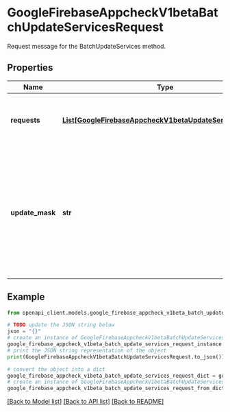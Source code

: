 # GoogleFirebaseAppcheckV1betaBatchUpdateServicesRequest

Request message for the BatchUpdateServices method.

## Properties

Name | Type | Description | Notes
------------ | ------------- | ------------- | -------------
**requests** | [**List[GoogleFirebaseAppcheckV1betaUpdateServiceRequest]**](GoogleFirebaseAppcheckV1betaUpdateServiceRequest.md) | Required. The request messages specifying the Services to update. A maximum of 100 objects can be updated in a batch. | [optional] 
**update_mask** | **str** | Optional. A comma-separated list of names of fields in the Services to update. Example: &#x60;display_name&#x60;. If this field is present, the &#x60;update_mask&#x60; field in the UpdateServiceRequest messages must all match this field, or the entire batch fails and no updates will be committed. | [optional] 

## Example

```python
from openapi_client.models.google_firebase_appcheck_v1beta_batch_update_services_request import GoogleFirebaseAppcheckV1betaBatchUpdateServicesRequest

# TODO update the JSON string below
json = "{}"
# create an instance of GoogleFirebaseAppcheckV1betaBatchUpdateServicesRequest from a JSON string
google_firebase_appcheck_v1beta_batch_update_services_request_instance = GoogleFirebaseAppcheckV1betaBatchUpdateServicesRequest.from_json(json)
# print the JSON string representation of the object
print(GoogleFirebaseAppcheckV1betaBatchUpdateServicesRequest.to_json())

# convert the object into a dict
google_firebase_appcheck_v1beta_batch_update_services_request_dict = google_firebase_appcheck_v1beta_batch_update_services_request_instance.to_dict()
# create an instance of GoogleFirebaseAppcheckV1betaBatchUpdateServicesRequest from a dict
google_firebase_appcheck_v1beta_batch_update_services_request_from_dict = GoogleFirebaseAppcheckV1betaBatchUpdateServicesRequest.from_dict(google_firebase_appcheck_v1beta_batch_update_services_request_dict)
```
[[Back to Model list]](../README.md#documentation-for-models) [[Back to API list]](../README.md#documentation-for-api-endpoints) [[Back to README]](../README.md)


